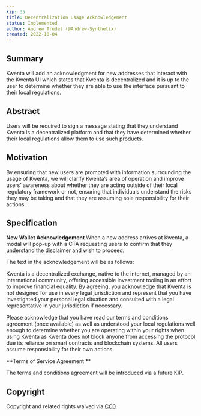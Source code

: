 ```yaml
---
kip: 35
title: Decentralization Usage Acknowledgement
status: Implemented
author: Andrew Trudel (@Andrew-Synthetix)
created: 2022-10-04
---
```


## Summary

Kwenta will add an acknowledgment for new addresses that interact with the Kwenta UI which states that Kwenta is decentralized and it is up to the user to determine whether they are able to use the interface pursuant to their local regulations. 

## Abstract

Users will be required to sign a message stating that they understand Kwenta is a decentralized platform and that they have determined whether their local regulations allow them to use such products.

## Motivation

By ensuring that new users are prompted with information surrounding the usage of Kwenta, we will clarify Kwenta’s area of operation and improve users’ awareness about whether they are acting outside of their local regulatory framework or not, ensuring that individuals understand the risks they may be taking and that they are assuming sole responsibility for their actions. 

## Specification
**New Wallet Acknowledgement**
When a new address arrives at Kwenta, a modal will pop-up with a CTA requesting users to confirm that they understand the disclaimer and wish to proceed. 

The text in the acknowledgement will be as follows: 

Kwenta is a decentralized exchange, native to the internet, managed by an international community, offering accessible investment tooling in an effort to improve financial equality. By agreeing, you acknowledge that Kwenta is not designed for use in every legal jurisdiction and represent that you have investigated your personal legal situation and consulted with a legal representative in your jurisdiction if necessary.

Please acknowledge that you have read our terms and conditions agreement (once available) as well as understood your local regulations well enough to determine whether you are operating within your rights when using Kwenta as Kwenta does not block anyone from accessing the protocol due its reliance on smart contracts and blockchain systems. All users assume responsibility for their own actions. 

**Terms of Service Agreement **

The terms and conditions agreement will be introduced via a future KIP.

## Copyright

Copyright and related rights waived via [CC0](https://creativecommons.org/publicdomain/zero/1.0/).

